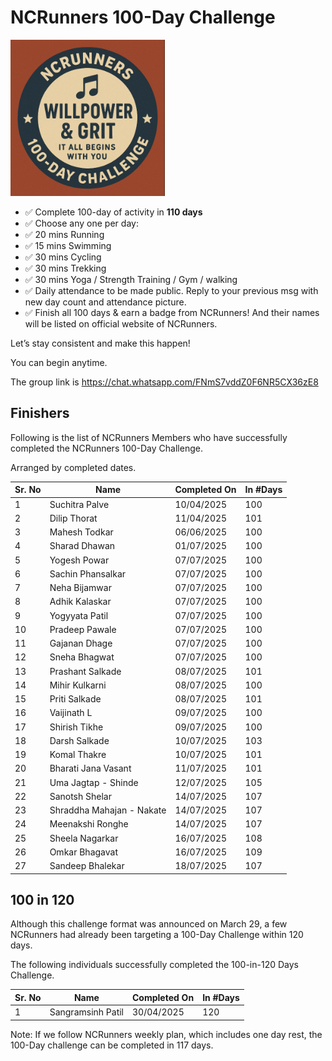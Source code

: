 # NCRunners 100-Day Challenge

<a  href="/assets/images/ncrhdc/ncrhdc_badge.png"><img src="/assets/images/ncrhdc/ncrhdc_badge.png" height="250px"></a>

* ✅ Complete 100-day of activity in **110 days**
* ✅ Choose any one per day:
* ✅ 20 mins Running
* ✅ 15 mins Swimming
* ✅ 30 mins Cycling
* ✅ 30 mins Trekking
* ✅ 30 mins Yoga / Strength Training / Gym / walking
* ✅ Daily attendance to be made public. Reply to your previous msg with new day count and attendance picture. 
* ✅ Finish all 100 days & earn a badge from NCRunners! And their names will be listed on official website of NCRunners.

Let’s stay consistent and make this happen!

You can begin anytime.

The group link is https://chat.whatsapp.com/FNmS7vddZ0F6NR5CX36zE8

## Finishers

Following is the list of NCRunners Members who have successfully completed the NCRunners 100-Day Challenge.

Arranged by completed dates.

|Sr. No| Name | Completed On | In #Days |
| --- | --- | --- | --- |
| 1 | Suchitra Palve | 10/04/2025 | 100 |
| 2 | Dilip Thorat | 11/04/2025 | 101 |
| 3 | Mahesh Todkar |  06/06/2025 | 100 |
| 4 | Sharad Dhawan | 01/07/2025 | 100 |
| 5 | Yogesh Powar | 07/07/2025 | 100 |
| 6 | Sachin Phansalkar | 07/07/2025 | 100 |
| 7 | Neha Bijamwar | 07/07/2025 | 100 | 
| 8 | Adhik Kalaskar | 07/07/2025 | 100 |
| 9 | Yogyyata Patil | 07/07/2025 | 100 | 
| 10 | Pradeep Pawale | 07/07/2025 | 100 |
| 11 | Gajanan Dhage | 07/07/2025 | 100 |
| 12 | Sneha Bhagwat | 07/07/2025 | 100 |
| 13 | Prashant Salkade | 08/07/2025 | 101 |
| 14 | Mihir Kulkarni | 08/07/2025 | 100 |
| 15 | Priti Salkade | 08/07/2025 | 101 |
| 16 | Vaijinath L | 09/07/2025 | 100 |
| 17 | Shirish Tikhe | 09/07/2025 | 100 |
| 18 | Darsh Salkade | 10/07/2025 | 103 |
| 19 | Komal Thakre | 10/07/2025 | 101 |
| 20 | Bharati Jana Vasant | 11/07/2025 | 101 |
| 21 | Uma Jagtap - Shinde | 12/07/2025 | 105 |
| 22 | Sanotsh Shelar | 14/07/2025 | 107 |
| 23 | Shraddha Mahajan - Nakate | 14/07/2025 | 107 |
| 24 | Meenakshi Ronghe | 14/07/2025 | 107 |
| 25 | Sheela Nagarkar | 16/07/2025 | 108 |
| 26 | Omkar Bhagavat | 16/07/2025 | 109 |
| 27 | Sandeep Bhalekar | 18/07/2025 | 107 |


## 100 in 120 

Although this challenge format was announced on March 29, a few NCRunners had
already been targeting a 100-Day Challenge within 120 days.

The following individuals successfully completed the 100-in-120 Days Challenge.

|Sr. No| Name | Completed On | In #Days |
| --- | --- | --- | --- |
| 1 | Sangramsinh Patil | 30/04/2025 | 120 |


Note: If we follow NCRunners weekly plan, which includes one day rest, the 100-Day
challenge can be completed in 117 days. 










